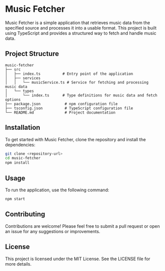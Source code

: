 # Music Fetcher

Music Fetcher is a simple application that retrieves music data from the specified source and processes it into a usable format. This project is built using TypeScript and provides a structured way to fetch and handle music data.

## Project Structure

```
music-fetcher
├── src
│   ├── index.ts          # Entry point of the application
│   ├── services
│   │   └── musicService.ts # Service for fetching and processing music data
│   └── types
│       └── index.ts      # Type definitions for music data and fetch options
├── package.json           # npm configuration file
├── tsconfig.json          # TypeScript configuration file
└── README.md              # Project documentation
```

## Installation

To get started with Music Fetcher, clone the repository and install the dependencies:

```bash
git clone <repository-url>
cd music-fetcher
npm install
```

## Usage

To run the application, use the following command:

```bash
npm start
```

## Contributing

Contributions are welcome! Please feel free to submit a pull request or open an issue for any suggestions or improvements.

## License

This project is licensed under the MIT License. See the LICENSE file for more details.